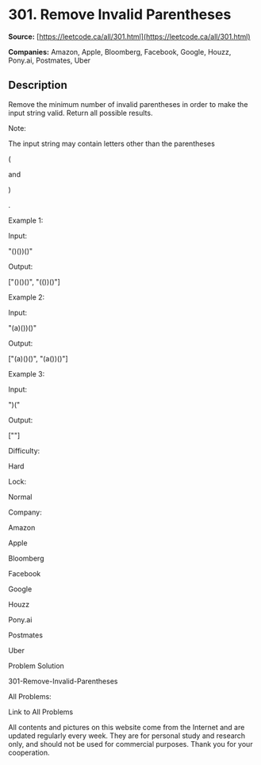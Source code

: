 # 301. Remove Invalid Parentheses

**Source:** [https://leetcode.ca/all/301.html](https://leetcode.ca/all/301.html)

**Companies:** Amazon, Apple, Bloomberg, Facebook, Google, Houzz, Pony.ai, Postmates, Uber

## Description

Remove the minimum number of invalid parentheses in order to make the input string valid.
        Return all possible results.

Note:

The input string may contain letters other than the parentheses

(

and

)

.

Example 1:

Input:

"()())()"

Output:

["()()()", "(())()"]

Example 2:

Input:

"(a)())()"

Output:

["(a)()()", "(a())()"]

Example 3:

Input:

")("

Output:

[""]

Difficulty:

Hard

Lock:

Normal

Company:

Amazon

Apple

Bloomberg

Facebook

Google

Houzz

Pony.ai

Postmates

Uber

Problem Solution

301-Remove-Invalid-Parentheses

All Problems:

Link to All Problems

All contents and pictures on this website come from the Internet and are updated regularly every week. They are for personal study and research only, and should not be used for commercial purposes. Thank you for your cooperation.

